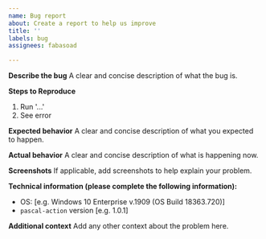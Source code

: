 ```yaml
---
name: Bug report
about: Create a report to help us improve
title: ''
labels: bug
assignees: fabasoad

---
```


**Describe the bug**
A clear and concise description of what the bug is.

**Steps to Reproduce**
1. Run '...'
2. See error

**Expected behavior**
A clear and concise description of what you expected to happen.

**Actual behavior**
A clear and concise description of what is happening now.

**Screenshots**
If applicable, add screenshots to help explain your problem.

**Technical information (please complete the following information):**
 - OS: [e.g. Windows 10 Enterprise v.1909 (OS Build 18363.720)]
 - `pascal-action` version [e.g. 1.0.1]

**Additional context**
Add any other context about the problem here.
